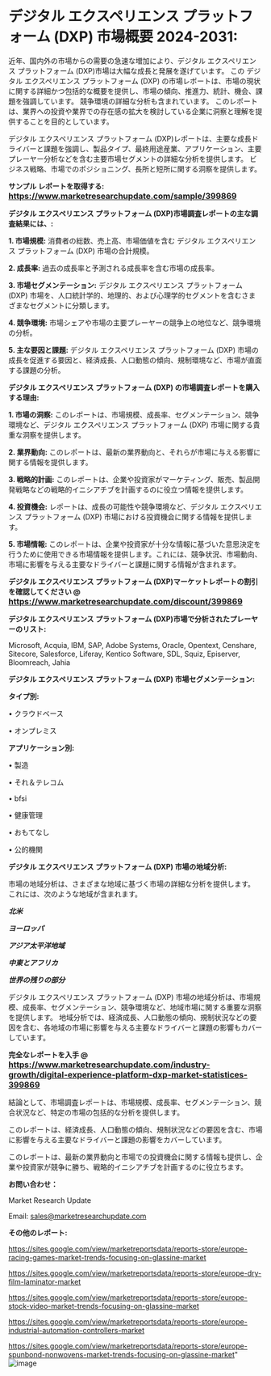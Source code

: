 # <strong>デジタル エクスペリエンス プラットフォーム (DXP) 市場概要 2024-2031:</strong>

近年、国内外の市場からの需要の急速な増加により、デジタル エクスペリエンス プラットフォーム (DXP)市場は大幅な成長と発展を遂げています。 この デジタル エクスペリエンス プラットフォーム (DXP) の市場レポートは、市場の現状に関する詳細かつ包括的な概要を提供し、市場の傾向、推進力、統計、機会、課題を強調しています。 競争環境の詳細な分析も含まれています。 このレポートは、業界への投資や業界での存在感の拡大を検討している企業に洞察と理解を提供することを目的としています。

デジタル エクスペリエンス プラットフォーム (DXP)レポートは、主要な成長ドライバーと課題を強調し、製品タイプ、最終用途産業、アプリケーション、主要プレーヤー分析などを含む主要市場セグメントの詳細な分析を提供します。 ビジネス戦略、市場でのポジショニング、長所と短所に関する洞察を提供します。

<strong>サンプル レポートを取得する: <a href=https://www.marketresearchupdate.com/sample/399869><font size=3 color=#0000ff>https://www.marketresearchupdate.com/sample/399869</font></a></strong>

<strong>デジタル エクスペリエンス プラットフォーム (DXP)市場調査レポートの主な調査結果には、:</strong>

<strong>1. 市場規模:</strong> 消費者の総数、売上高、市場価値を含む デジタル エクスペリエンス プラットフォーム (DXP) 市場の合計規模。

<strong>2. 成長率:</strong> 過去の成長率と予測される成長率を含む市場の成長率。

<strong>3. 市場セグメンテーション:</strong> デジタル エクスペリエンス プラットフォーム (DXP) 市場を、人口統計学的、地理的、および心理学的セグメントを含むさまざまなセグメントに分類します。

<strong>4. 競争環境:</strong> 市場シェアや市場の主要プレーヤーの競争上の地位など、競争環境の分析。

<strong>5. 主な要因と課題:</strong> デジタル エクスペリエンス プラットフォーム (DXP) 市場の成長を促進する要因と、経済成長、人口動態の傾向、規制環境など、市場が直面する課題の分析。

<strong>デジタル エクスペリエンス プラットフォーム (DXP) の市場調査レポートを購入する理由:</strong>

<strong>1. 市場の洞察:</strong> このレポートは、市場規模、成長率、セグメンテーション、競争環境など、デジタル エクスペリエンス プラットフォーム (DXP) 市場に関する貴重な洞察を提供します。

<strong>2. 業界動向:</strong> このレポートは、最新の業界動向と、それらが市場に与える影響に関する情報を提供します。

<strong>3. 戦略的計画:</strong> このレポートは、企業や投資家がマーケティング、販売、製品開発戦略などの戦略的イニシアチブを計画するのに役立つ情報を提供します。

<strong>4. 投資機会:</strong> レポートは、成長の可能性や競争環境など、デジタル エクスペリエンス プラットフォーム (DXP) 市場における投資機会に関する情報を提供します。

<strong>5. 市場情報:</strong> このレポートは、企業や投資家が十分な情報に基づいた意思決定を行うために使用できる市場情報を提供します。これには、競争状況、市場動向、市場に影響を与える主要なドライバーと課題に関する情報が含まれます。

<strong>デジタル エクスペリエンス プラットフォーム (DXP)マーケットレポートの割引を確認してください @ <a href=https://www.marketresearchupdate.com/discount/399869><font size=3 color=#0000ff>https://www.marketresearchupdate.com/discount/399869</font></a></strong>

<strong>デジタル エクスペリエンス プラットフォーム (DXP)市場で分析されたプレーヤーのリスト:</strong>

Microsoft, Acquia, IBM, SAP, Adobe Systems, Oracle, Opentext, Censhare, Sitecore, Salesforce, Liferay, Kentico Software, SDL, Squiz, Episerver, Bloomreach, Jahia

<strong>デジタル エクスペリエンス プラットフォーム (DXP) 市場セグメンテーション:</strong>

<strong>タイプ別:</strong>

• クラウドベース

• オンプレミス

<strong>アプリケーション別:</strong>

• 製造

• それ＆テレコム

• bfsi

• 健康管理

• おもてなし

• 公的機関

<strong>デジタル エクスペリエンス プラットフォーム (DXP) 市場の地域分析:</strong>

市場の地域分析は、さまざまな地域に基づく市場の詳細な分析を提供します。 これには、次のような地域が含まれます。

<em><strong>北米</strong></em>

<em><strong>ヨーロッパ</strong></em>

<em><strong>アジア太平洋地域</strong></em>

<em><strong>中東とアフリカ</strong></em>

<em><strong>世界の残りの部分</strong></em>

デジタル エクスペリエンス プラットフォーム (DXP) 市場の地域分析は、市場規模、成長率、セグメンテーション、競争環境など、地域市場に関する重要な洞察を提供します。 地域分析では、経済成長、人口動態の傾向、規制状況などの要因を含む、各地域の市場に影響を与える主要なドライバーと課題の影響もカバーしています。

<strong>完全なレポートを入手 @ <a href=https://www.marketresearchupdate.com/industry-growth/digital-experience-platform-dxp-market-statistices-399869><font size=3 color=#0000ff>https://www.marketresearchupdate.com/industry-growth/digital-experience-platform-dxp-market-statistices-399869</font></a></strong>

結論として、市場調査レポートは、市場規模、成長率、セグメンテーション、競合状況など、特定の市場の包括的な分析を提供します。

このレポートは、経済成長、人口動態の傾向、規制状況などの要因を含む、市場に影響を与える主要なドライバーと課題の影響をカバーしています。

このレポートは、最新の業界動向と市場での投資機会に関する情報も提供し、企業や投資家が競争に勝ち、戦略的イニシアチブを計画するのに役立ちます。

<strong>お問い合わせ：</strong>

Market Research Update

Email: sales@marketresearchupdate.com

<strong>その他のレポート:</strong>

<a href=https://sites.google.com/view/marketreportsdata/reports-store/europe-racing-games-market-trends-focusing-on-glassine-market>https://sites.google.com/view/marketreportsdata/reports-store/europe-racing-games-market-trends-focusing-on-glassine-market</a>

<a href=https://sites.google.com/view/marketreportsdata/reports-store/europe-dry-film-laminator-market>https://sites.google.com/view/marketreportsdata/reports-store/europe-dry-film-laminator-market</a>

<a href=https://sites.google.com/view/marketreportsdata/reports-store/europe-stock-video-market-trends-focusing-on-glassine-market>https://sites.google.com/view/marketreportsdata/reports-store/europe-stock-video-market-trends-focusing-on-glassine-market</a>

<a href=https://sites.google.com/view/marketreportsdata/reports-store/europe-industrial-automation-controllers-market>https://sites.google.com/view/marketreportsdata/reports-store/europe-industrial-automation-controllers-market</a>

<a href=https://sites.google.com/view/marketreportsdata/reports-store/europe-spunbond-nonwovens-market-trends-focusing-on-glassine-market>https://sites.google.com/view/marketreportsdata/reports-store/europe-spunbond-nonwovens-market-trends-focusing-on-glassine-market</a>"
![image](https://github.com/user-attachments/assets/4fca35a5-1ade-430d-be80-b40b6938d5dc)
